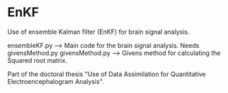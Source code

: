 # EnKF
Use of ensemble Kalman filter (EnKF) for brain signal analysis.

ensembleKF.py --> Main code for the brain signal analysis. Needs givensMethod.py
givensMethod.py --> Givens method for calculating the Squared root matrix.

Part of the doctoral thesis "Use of Data Assimilation for Quantitative Electroencephalogram Analysis".
